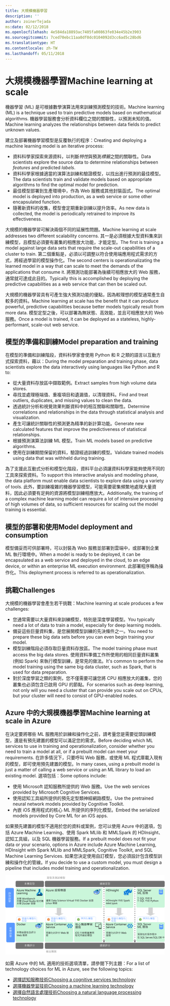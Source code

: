 ```yaml
---
title: 大規模機器學習
description: ''
author: zoinerTejada
ms:date: 02/12/2018
ms.openlocfilehash: 4e584da18893ac7405fa00863fe034e45b2e3903
ms.sourcegitcommit: 7ced70ebc11aa0df0dc0104092d3cc6ad5c28bd6
ms.translationtype: HT
ms.contentlocale: zh-TW
ms.lasthandoff: 05/11/2018
---
```

# <a name="machine-learning-at-scale"></a><span data-ttu-id="8c3e2-102">大規模機器學習</span><span class="sxs-lookup"><span data-stu-id="8c3e2-102">Machine learning at scale</span></span>

<span data-ttu-id="8c3e2-103">機器學習 (ML) 是可根據數學演算法用來訓練預測模型的技術。</span><span class="sxs-lookup"><span data-stu-id="8c3e2-103">Machine learning (ML) is a technique used to train predictive models based on mathematical algorithms.</span></span> <span data-ttu-id="8c3e2-104">機器學習服務會分析資料欄位之間的關聯性，以預測未知的值。</span><span class="sxs-lookup"><span data-stu-id="8c3e2-104">Machine learning analyzes the relationships between data fields to predict unknown values.</span></span>

<span data-ttu-id="8c3e2-105">建立及部署機器學習模型是反覆執行的程序：</span><span class="sxs-lookup"><span data-stu-id="8c3e2-105">Creating and deploying a machine learning model is an iterative process:</span></span>

* <span data-ttu-id="8c3e2-106">資料科學家探索來源資料，以判斷*特性*與預測*標籤*之間的關聯性。</span><span class="sxs-lookup"><span data-stu-id="8c3e2-106">Data scientists explore the source data to determine relationships between *features* and predicted *labels*.</span></span>
* <span data-ttu-id="8c3e2-107">資料科學家根據適當的演算法訓練和驗證模型，以找出進行預測的最佳模型。</span><span class="sxs-lookup"><span data-stu-id="8c3e2-107">The data scientists train and validate models based on appropriate algorithms to find the optimal model for prediction.</span></span>
* <span data-ttu-id="8c3e2-108">最佳模型部署到生產環境中，作為 Web 服務或其他封裝函式。</span><span class="sxs-lookup"><span data-stu-id="8c3e2-108">The optimal model is deployed into production, as a web service or some other encapsulated function.</span></span>
* <span data-ttu-id="8c3e2-109">隨著新資料的收集，模型會定期重新訓練以提升效率。</span><span class="sxs-lookup"><span data-stu-id="8c3e2-109">As new data is collected, the model is periodically retrained to improve its effectiveness.</span></span>

<span data-ttu-id="8c3e2-110">大規模的機器學習可解決兩個不同的延展性問題。</span><span class="sxs-lookup"><span data-stu-id="8c3e2-110">Machine learning at scale addresses two different scalability concerns.</span></span> <span data-ttu-id="8c3e2-111">其一是必須根據大型資料集來訓練模型，且模型必須要有叢集的相應放大功能，才能定型。</span><span class="sxs-lookup"><span data-stu-id="8c3e2-111">The first is training a model against large data sets that require the scale-out capabilities of a cluster to train.</span></span> <span data-ttu-id="8c3e2-112">第二個重點是，必須以可調整以符合使用端應用程式需求的方式，將經過學習的模型操作化。</span><span class="sxs-lookup"><span data-stu-id="8c3e2-112">The second centers is operationalizating the learned model in a way that can scale to meet the demands of the applications that consume it.</span></span> <span data-ttu-id="8c3e2-113">將預測功能部署為後續可相應放大的 Web 服務，通常就可達成此目的。</span><span class="sxs-lookup"><span data-stu-id="8c3e2-113">Typically this is accomplished by deploying the predictive capabilities as a web service that can then be scaled out.</span></span>

<span data-ttu-id="8c3e2-114">大規模的機器學習具有可產生強大預測功能的優點，因為較理想的模型通常產生自較多的資料。</span><span class="sxs-lookup"><span data-stu-id="8c3e2-114">Machine learning at scale has the benefit that it can produce powerful, predictive capabilities because better models typically result from more data.</span></span> <span data-ttu-id="8c3e2-115">模型定型之後，可以部署為無狀態、高效能，並且可相應放大的 Web 服務。</span><span class="sxs-lookup"><span data-stu-id="8c3e2-115">Once a model is trained, it can be deployed as a stateless, highly-performant, scale-out web service.</span></span> 

## <a name="model-preparation-and-training"></a><span data-ttu-id="8c3e2-116">模型的準備和訓練</span><span class="sxs-lookup"><span data-stu-id="8c3e2-116">Model preparation and training</span></span>

<span data-ttu-id="8c3e2-117">在模型的準備和訓練階段，資料科學家會使用 Python 和 R 之類的語言以互動方式探索資料，藉以：</span><span class="sxs-lookup"><span data-stu-id="8c3e2-117">During the model preparation and training phase, data scientists explore the data interactively using languages like Python and R to:</span></span>

* <span data-ttu-id="8c3e2-118">從大量資料存放區中擷取範例。</span><span class="sxs-lookup"><span data-stu-id="8c3e2-118">Extract samples from high volume data stores.</span></span>
* <span data-ttu-id="8c3e2-119">尋找並處理極端值、重複項目和遺漏值，以清理資料。</span><span class="sxs-lookup"><span data-stu-id="8c3e2-119">Find and treat outliers, duplicates, and missing values to clean the data.</span></span>
* <span data-ttu-id="8c3e2-120">透過統計分析和視覺效果判斷資料中的相互關聯和關聯性。</span><span class="sxs-lookup"><span data-stu-id="8c3e2-120">Determine correlations and relationships in the data through statistical analysis and visualization.</span></span>
* <span data-ttu-id="8c3e2-121">產生可讓統計關聯性的預測更為精準的新計算功能。</span><span class="sxs-lookup"><span data-stu-id="8c3e2-121">Generate new calculated features that improve the predictiveness of statistical relationships.</span></span>
* <span data-ttu-id="8c3e2-122">根據預測演算法訓練 ML 模型。</span><span class="sxs-lookup"><span data-stu-id="8c3e2-122">Train ML models based on predictive algorithms.</span></span>
* <span data-ttu-id="8c3e2-123">使用在訓練期間保留的資料，驗證經過訓練的模型。</span><span class="sxs-lookup"><span data-stu-id="8c3e2-123">Validate trained models using data that was withheld during training.</span></span>

<span data-ttu-id="8c3e2-124">為了支援此互動式分析和模型化階段，資料平台必須讓資料科學家能夠使用不同的工具來探索資料。</span><span class="sxs-lookup"><span data-stu-id="8c3e2-124">To support this interactive analysis and modeling phase, the data platform must enable data scientists to explore data using a variety of tools.</span></span> <span data-ttu-id="8c3e2-125">此外，要訓練複雜的機器學習模型，可能需要密集頻繁地處理大量資料，因此必須要有足夠的資源將模型訓練相應放大。</span><span class="sxs-lookup"><span data-stu-id="8c3e2-125">Additionally, the training of a complex machine learning model can require a lot of intensive processing of high volumes of data, so sufficient resources for scaling out the model training is essential.</span></span>

## <a name="model-deployment-and-consumption"></a><span data-ttu-id="8c3e2-126">模型的部署和使用</span><span class="sxs-lookup"><span data-stu-id="8c3e2-126">Model deployment and consumption</span></span>

<span data-ttu-id="8c3e2-127">模型備妥而可供部署時，可以封裝為 Web 服務並部署到雲端中，或部署到企業 ML 執行環境中。</span><span class="sxs-lookup"><span data-stu-id="8c3e2-127">When a model is ready to be deployed, it can be encapsulated as a web service and deployed in the cloud, to an edge device, or within an enterprise ML execution environment.</span></span> <span data-ttu-id="8c3e2-128">此部署程序稱為操作化。</span><span class="sxs-lookup"><span data-stu-id="8c3e2-128">This deployment process is referred to as operationalization.</span></span>

## <a name="challenges"></a><span data-ttu-id="8c3e2-129">挑戰</span><span class="sxs-lookup"><span data-stu-id="8c3e2-129">Challenges</span></span>

<span data-ttu-id="8c3e2-130">大規模的機器學習會產生若干挑戰：</span><span class="sxs-lookup"><span data-stu-id="8c3e2-130">Machine learning at scale produces a few challenges:</span></span>

- <span data-ttu-id="8c3e2-131">您通常需要以大量資料來訓練模型，特別是深度學習模型。</span><span class="sxs-lookup"><span data-stu-id="8c3e2-131">You typically need a lot of data to train a model, especially for deep learning models.</span></span>
- <span data-ttu-id="8c3e2-132">備妥這些巨量資料集，是您展開模型訓練的先決條件之一。</span><span class="sxs-lookup"><span data-stu-id="8c3e2-132">You need to prepare these big data sets before you can even begin training your model.</span></span>
- <span data-ttu-id="8c3e2-133">模型訓練階段必須存取巨量資料存放區。</span><span class="sxs-lookup"><span data-stu-id="8c3e2-133">The model training phase must access the big data stores.</span></span> <span data-ttu-id="8c3e2-134">使用資料準備工作所使用的相同巨量資料叢集 (例如 Spark) 來執行模型訓練，是常見的做法。</span><span class="sxs-lookup"><span data-stu-id="8c3e2-134">It's common to perform the model training using the same big data cluster, such as Spark, that is used for data preparation.</span></span> 
- <span data-ttu-id="8c3e2-135">對於深度學習之類的案例，您不僅需要可讓您將 CPU 相應放大的叢集，您的叢集也必須包含已啟用 GPU 的節點。</span><span class="sxs-lookup"><span data-stu-id="8c3e2-135">For scenarios such as deep learning, not only will you need a cluster that can provide you scale out on CPUs, but your cluster will need to consist of GPU-enabled nodes.</span></span>

## <a name="machine-learning-at-scale-in-azure"></a><span data-ttu-id="8c3e2-136">Azure 中的大規模機器學習</span><span class="sxs-lookup"><span data-stu-id="8c3e2-136">Machine learning at scale in Azure</span></span>

<span data-ttu-id="8c3e2-137">在決定要將哪些 ML 服務用於訓練和操作化之前，請考量您是需要從頭訓練模型，還是有預先建置的模型可以滿足您的需求。</span><span class="sxs-lookup"><span data-stu-id="8c3e2-137">Before deciding which ML services to use in training and operationalization, consider whether you need to train a model at all, or if a prebuilt model can meet your requirements.</span></span> <span data-ttu-id="8c3e2-138">在許多情況下，只要呼叫 Web 服務，或使用 ML 程式庫載入現有的模型，即可使用預先建置的模型。</span><span class="sxs-lookup"><span data-stu-id="8c3e2-138">In many cases, using a prebuilt model is just a matter of calling a web service or using an ML library to load an existing model.</span></span> <span data-ttu-id="8c3e2-139">選項包括︰</span><span class="sxs-lookup"><span data-stu-id="8c3e2-139">Some options include:</span></span> 

- <span data-ttu-id="8c3e2-140">使用 Microsoft 認知服務所提供的 Web 服務。</span><span class="sxs-lookup"><span data-stu-id="8c3e2-140">Use the web services provided by Microsoft Cognitive Services.</span></span>
- <span data-ttu-id="8c3e2-141">使用認知工具組所提供的預先定型類神經網路模型。</span><span class="sxs-lookup"><span data-stu-id="8c3e2-141">Use the pretrained neural network models provided by Cognitive Toolkit.</span></span>
- <span data-ttu-id="8c3e2-142">內嵌 iOS 應用程式的核心 ML 所提供的序列化模型。</span><span class="sxs-lookup"><span data-stu-id="8c3e2-142">Embed the serialized models provided by Core ML for an iOS apps.</span></span> 

<span data-ttu-id="8c3e2-143">如果預先建置的模型不適用於您的資料或案例，您可以使用 Azure 中的選項，包括 Azure Machine Learning、使用 Spark MLlib 和 MMLSpark 的 HDInsight、認知工具組，以及 SQL 機器學習服務。</span><span class="sxs-lookup"><span data-stu-id="8c3e2-143">If a prebuilt model does not fit your data or your scenario, options in Azure include Azure Machine Learning, HDInsight with Spark MLlib and MMLSpark, Cognitive Toolkit, and SQL Machine Learning Services.</span></span> <span data-ttu-id="8c3e2-144">如果您決定使用自訂模型，您必須設計包含模型訓練和操作化的管線。</span><span class="sxs-lookup"><span data-stu-id="8c3e2-144">If you decide to use a custom model, you must design a pipeline that includes model training and operationalization.</span></span> 

![Azure 中的模型選項](./images/machine-learning-model-training-and-deployment.png)

<span data-ttu-id="8c3e2-146">如需 Azure 中的 ML 適用的技術選項清單，請參閱下列主題：</span><span class="sxs-lookup"><span data-stu-id="8c3e2-146">For a list of technology choices for ML in Azure, see the following topics:</span></span>

- [<span data-ttu-id="8c3e2-147">選擇認知服務技術</span><span class="sxs-lookup"><span data-stu-id="8c3e2-147">Choosing a cognitive services technology</span></span>](../technology-choices/cognitive-services.md)
- [<span data-ttu-id="8c3e2-148">選擇機器學習技術</span><span class="sxs-lookup"><span data-stu-id="8c3e2-148">Choosing a machine learning technology</span></span>](../technology-choices/data-science-and-machine-learning.md)
- [<span data-ttu-id="8c3e2-149">選擇自然語言處理技術</span><span class="sxs-lookup"><span data-stu-id="8c3e2-149">Choosing a natural language processing technology</span></span>](../technology-choices/natural-language-processing.md)
